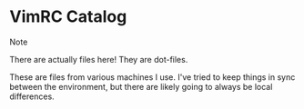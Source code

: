 # VimRC Catalog

> [!NOTE]
> There are actually files here! They are dot-files.

These are files from various machines I use. I've tried to keep things in sync between the environment, but there are likely going to always be local differences.
